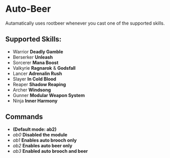 # Auto-Beer

Autamatically uses rootbeer whenever you cast one of the supported skills.

## Supported Skills:   
- Warrior **Deadly Gamble**  
- Berserker **Unleash**  
- Sorcerer **Mana Boost**    
- Valkyrie **Ragnarok** & **Godsfall**
- Lancer **Adrenalin Rush**  
- Slayer **In Cold Blood**     
- Reaper **Shadow Reaping**    
- Archer **Windsong**
- Gunner **Modular Weapon System**
- Ninja **Inner Harmony**


## Commands 

- **(Default mode: ab2)**
- *ab0* **Disabled the module**   
- *ab1* **Enables auto brooch only**  
- *ab2* **Enables auto beer only**    
- *ab3* **Enabled auto brooch and beer**  
